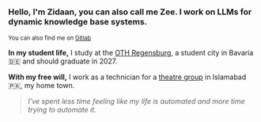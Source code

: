 ### Hello, I'm Zidaan, you can also call me Zee. I work on LLMs for dynamic knowledge base systems.
<sup>You can also find me on [Gitlab](https://gitlab.com/zeehyt)</sup>

**In my student life,** I study at the [OTH Regensburg](https://www.oth-regensburg.de/), a student city in Bavaria 🇩🇪 and should graduate in 2027.

**With my free will,** I work as a technician for a [theatre group](https://theatrewallay.com/) in Islamabad 🇵🇰, my home town.


> *I've spent less time feeling like my life is automated and more time trying to automate it.*
